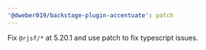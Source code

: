 ```yaml
---
'@dweber019/backstage-plugin-accentuate': patch
---
```


Fix `@rjsf/*` at 5.20.1 and use patch to fix typescript issues.
